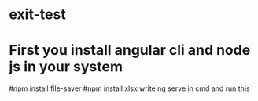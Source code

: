 # exit-test
# First you install angular cli and node js in your system
#npm install file-saver
#npm install xlsx
write ng serve in cmd and run this
